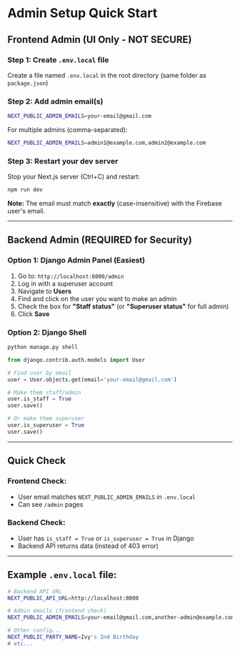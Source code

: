 # Admin Setup Quick Start

## Frontend Admin (UI Only - NOT SECURE)

### Step 1: Create `.env.local` file
Create a file named `.env.local` in the root directory (same folder as `package.json`)

### Step 2: Add admin email(s)
```bash
NEXT_PUBLIC_ADMIN_EMAILS=your-email@gmail.com
```

For multiple admins (comma-separated):
```bash
NEXT_PUBLIC_ADMIN_EMAILS=admin1@example.com,admin2@example.com
```

### Step 3: Restart your dev server
Stop your Next.js server (Ctrl+C) and restart:
```bash
npm run dev
```

**Note:** The email must match **exactly** (case-insensitive) with the Firebase user's email.

---

## Backend Admin (REQUIRED for Security)

### Option 1: Django Admin Panel (Easiest)

1. Go to: `http://localhost:8000/admin`
2. Log in with a superuser account
3. Navigate to **Users**
4. Find and click on the user you want to make an admin
5. Check the box for **"Staff status"** (or **"Superuser status"** for full admin)
6. Click **Save**

### Option 2: Django Shell

```bash
python manage.py shell
```

```python
from django.contrib.auth.models import User

# Find user by email
user = User.objects.get(email='your-email@gmail.com')

# Make them staff/admin
user.is_staff = True
user.save()

# Or make them superuser
user.is_superuser = True
user.save()
```

---

## Quick Check

### Frontend Check:
- User email matches `NEXT_PUBLIC_ADMIN_EMAILS` in `.env.local`
- Can see `/admin` pages

### Backend Check:
- User has `is_staff = True` or `is_superuser = True` in Django
- Backend API returns data (instead of 403 error)

---

## Example `.env.local` file:

```bash
# Backend API URL
NEXT_PUBLIC_API_URL=http://localhost:8000

# Admin emails (frontend check)
NEXT_PUBLIC_ADMIN_EMAILS=your-email@gmail.com,another-admin@example.com

# Other config...
NEXT_PUBLIC_PARTY_NAME=Ivy's 2nd Birthday
# etc...
```
